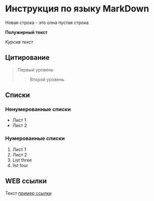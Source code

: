 # Инструкция по языку MarkDown
Новая строка - это олна пустая строка

**Полужирный текст**

*Курсив текст*

## Цитирование
> Первый уровень
>> Второй уровень

## Списки
### Ненумерованные списки
* Лист 1
* Лист 2
### Нумерованные списки
1. Лист 1
2. Лист 2
3. List three
4. list four

## WEB ссылки
Текст [пример ссылки](http.example.com "Всплывающая подсказка")

